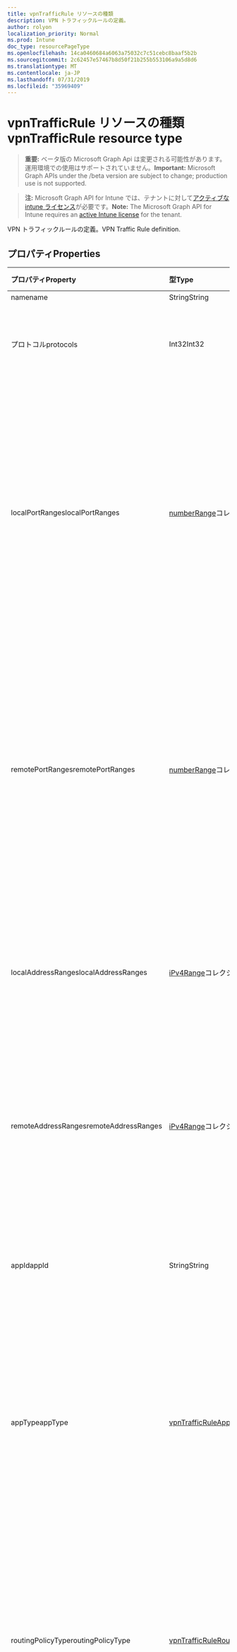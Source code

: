 ```yaml
---
title: vpnTrafficRule リソースの種類
description: VPN トラフィックルールの定義。
author: rolyon
localization_priority: Normal
ms.prod: Intune
doc_type: resourcePageType
ms.openlocfilehash: 14ca0460684a6063a75032c7c51cebc8baaf5b2b
ms.sourcegitcommit: 2c62457e57467b8d50f21b255b553106a9a5d8d6
ms.translationtype: MT
ms.contentlocale: ja-JP
ms.lasthandoff: 07/31/2019
ms.locfileid: "35969409"
---
```

# <a name="vpntrafficrule-resource-type"></a><span data-ttu-id="779e4-103">vpnTrafficRule リソースの種類</span><span class="sxs-lookup"><span data-stu-id="779e4-103">vpnTrafficRule resource type</span></span>

> <span data-ttu-id="779e4-104">**重要:** ベータ版の Microsoft Graph Api は変更される可能性があります。運用環境での使用はサポートされていません。</span><span class="sxs-lookup"><span data-stu-id="779e4-104">**Important:** Microsoft Graph APIs under the /beta version are subject to change; production use is not supported.</span></span>

> <span data-ttu-id="779e4-105">**注:** Microsoft Graph API for Intune では、テナントに対して[アクティブな intune ライセンス](https://go.microsoft.com/fwlink/?linkid=839381)が必要です。</span><span class="sxs-lookup"><span data-stu-id="779e4-105">**Note:** The Microsoft Graph API for Intune requires an [active Intune license](https://go.microsoft.com/fwlink/?linkid=839381) for the tenant.</span></span>

<span data-ttu-id="779e4-106">VPN トラフィックルールの定義。</span><span class="sxs-lookup"><span data-stu-id="779e4-106">VPN Traffic Rule definition.</span></span>

## <a name="properties"></a><span data-ttu-id="779e4-107">プロパティ</span><span class="sxs-lookup"><span data-stu-id="779e4-107">Properties</span></span>
|<span data-ttu-id="779e4-108">プロパティ</span><span class="sxs-lookup"><span data-stu-id="779e4-108">Property</span></span>|<span data-ttu-id="779e4-109">型</span><span class="sxs-lookup"><span data-stu-id="779e4-109">Type</span></span>|<span data-ttu-id="779e4-110">説明</span><span class="sxs-lookup"><span data-stu-id="779e4-110">Description</span></span>|
|:---|:---|:---|
|<span data-ttu-id="779e4-111">name</span><span class="sxs-lookup"><span data-stu-id="779e4-111">name</span></span>|<span data-ttu-id="779e4-112">String</span><span class="sxs-lookup"><span data-stu-id="779e4-112">String</span></span>|<span data-ttu-id="779e4-113">拡張子.</span><span class="sxs-lookup"><span data-stu-id="779e4-113">Name.</span></span>|
|<span data-ttu-id="779e4-114">プロトコル</span><span class="sxs-lookup"><span data-stu-id="779e4-114">protocols</span></span>|<span data-ttu-id="779e4-115">Int32</span><span class="sxs-lookup"><span data-stu-id="779e4-115">Int32</span></span>|<span data-ttu-id="779e4-116">プロトコル (0-255)。</span><span class="sxs-lookup"><span data-stu-id="779e4-116">Protocols (0-255).</span></span> <span data-ttu-id="779e4-117">有効な値は 0 ~ 255</span><span class="sxs-lookup"><span data-stu-id="779e4-117">Valid values 0 to 255</span></span>|
|<span data-ttu-id="779e4-118">localPortRanges</span><span class="sxs-lookup"><span data-stu-id="779e4-118">localPortRanges</span></span>|<span data-ttu-id="779e4-119">[numberRange](../resources/intune-deviceconfig-numberrange.md)コレクション</span><span class="sxs-lookup"><span data-stu-id="779e4-119">[numberRange](../resources/intune-deviceconfig-numberrange.md) collection</span></span>|<span data-ttu-id="779e4-120">プロトコルが TCP または UDP (6 または 17) の場合にのみ、ローカルポート範囲を設定できます。</span><span class="sxs-lookup"><span data-stu-id="779e4-120">Local port range can be set only when protocol is either TCP or UDP (6 or 17).</span></span> <span data-ttu-id="779e4-121">このコレクションには、最大で 500 個の要素を含めることができます。</span><span class="sxs-lookup"><span data-stu-id="779e4-121">This collection can contain a maximum of 500 elements.</span></span>|
|<span data-ttu-id="779e4-122">remotePortRanges</span><span class="sxs-lookup"><span data-stu-id="779e4-122">remotePortRanges</span></span>|<span data-ttu-id="779e4-123">[numberRange](../resources/intune-deviceconfig-numberrange.md)コレクション</span><span class="sxs-lookup"><span data-stu-id="779e4-123">[numberRange](../resources/intune-deviceconfig-numberrange.md) collection</span></span>|<span data-ttu-id="779e4-124">プロトコルが TCP または UDP (6 または 17) の場合にのみ、リモートポート範囲を設定できます。</span><span class="sxs-lookup"><span data-stu-id="779e4-124">Remote port range can be set only when protocol is either TCP or UDP (6 or 17).</span></span> <span data-ttu-id="779e4-125">このコレクションには、最大で 500 個の要素を含めることができます。</span><span class="sxs-lookup"><span data-stu-id="779e4-125">This collection can contain a maximum of 500 elements.</span></span>|
|<span data-ttu-id="779e4-126">localAddressRanges</span><span class="sxs-lookup"><span data-stu-id="779e4-126">localAddressRanges</span></span>|<span data-ttu-id="779e4-127">[iPv4Range](../resources/intune-shared-ipv4range.md)コレクション</span><span class="sxs-lookup"><span data-stu-id="779e4-127">[iPv4Range](../resources/intune-shared-ipv4range.md) collection</span></span>|<span data-ttu-id="779e4-128">ローカルアドレス範囲。</span><span class="sxs-lookup"><span data-stu-id="779e4-128">Local address range.</span></span> <span data-ttu-id="779e4-129">このコレクションには、最大で 500 個の要素を含めることができます。</span><span class="sxs-lookup"><span data-stu-id="779e4-129">This collection can contain a maximum of 500 elements.</span></span>|
|<span data-ttu-id="779e4-130">remoteAddressRanges</span><span class="sxs-lookup"><span data-stu-id="779e4-130">remoteAddressRanges</span></span>|<span data-ttu-id="779e4-131">[iPv4Range](../resources/intune-shared-ipv4range.md)コレクション</span><span class="sxs-lookup"><span data-stu-id="779e4-131">[iPv4Range](../resources/intune-shared-ipv4range.md) collection</span></span>|<span data-ttu-id="779e4-132">リモートアドレス範囲。</span><span class="sxs-lookup"><span data-stu-id="779e4-132">Remote address range.</span></span> <span data-ttu-id="779e4-133">このコレクションには、最大で 500 個の要素を含めることができます。</span><span class="sxs-lookup"><span data-stu-id="779e4-133">This collection can contain a maximum of 500 elements.</span></span>|
|<span data-ttu-id="779e4-134">appId</span><span class="sxs-lookup"><span data-stu-id="779e4-134">appId</span></span>|<span data-ttu-id="779e4-135">String</span><span class="sxs-lookup"><span data-stu-id="779e4-135">String</span></span>|<span data-ttu-id="779e4-136">アプリ識別子。このトラフィックルールがアプリによってトリガーされた場合。</span><span class="sxs-lookup"><span data-stu-id="779e4-136">App identifier, if this traffic rule is triggered by an app.</span></span>|
|<span data-ttu-id="779e4-137">appType</span><span class="sxs-lookup"><span data-stu-id="779e4-137">appType</span></span>|[<span data-ttu-id="779e4-138">vpnTrafficRuleAppType</span><span class="sxs-lookup"><span data-stu-id="779e4-138">vpnTrafficRuleAppType</span></span>](../resources/intune-deviceconfig-vpntrafficruleapptype.md)|<span data-ttu-id="779e4-139">アプリの種類。このトラフィックルールがアプリによってトリガーされた場合。</span><span class="sxs-lookup"><span data-stu-id="779e4-139">App type, if this traffic rule is triggered by an app.</span></span> <span data-ttu-id="779e4-140">可能な値は、`none`、`desktop`、`universal` です。</span><span class="sxs-lookup"><span data-stu-id="779e4-140">Possible values are: `none`, `desktop`, `universal`.</span></span>|
|<span data-ttu-id="779e4-141">routingPolicyType</span><span class="sxs-lookup"><span data-stu-id="779e4-141">routingPolicyType</span></span>|[<span data-ttu-id="779e4-142">vpnTrafficRuleRoutingPolicyType</span><span class="sxs-lookup"><span data-stu-id="779e4-142">vpnTrafficRuleRoutingPolicyType</span></span>](../resources/intune-deviceconfig-vpntrafficruleroutingpolicytype.md)|<span data-ttu-id="779e4-143">アプリがトリガーされたときに、このルートに沿った分割トンネリングを有効にするかどうかを示します。</span><span class="sxs-lookup"><span data-stu-id="779e4-143">When app triggered, indicates whether to enable split tunneling along this route.</span></span> <span data-ttu-id="779e4-144">可能な値は、`none`、`splitTunnel`、`forceTunnel` です。</span><span class="sxs-lookup"><span data-stu-id="779e4-144">Possible values are: `none`, `splitTunnel`, `forceTunnel`.</span></span>|
|<span data-ttu-id="779e4-145">差出人</span><span class="sxs-lookup"><span data-stu-id="779e4-145">claims</span></span>|<span data-ttu-id="779e4-146">String</span><span class="sxs-lookup"><span data-stu-id="779e4-146">String</span></span>|<span data-ttu-id="779e4-147">このトラフィック規則に関連付けられているクレーム。</span><span class="sxs-lookup"><span data-stu-id="779e4-147">Claims associated with this traffic rule.</span></span>|

## <a name="relationships"></a><span data-ttu-id="779e4-148">リレーションシップ</span><span class="sxs-lookup"><span data-stu-id="779e4-148">Relationships</span></span>
<span data-ttu-id="779e4-149">なし</span><span class="sxs-lookup"><span data-stu-id="779e4-149">None</span></span>

## <a name="json-representation"></a><span data-ttu-id="779e4-150">JSON 表記</span><span class="sxs-lookup"><span data-stu-id="779e4-150">JSON Representation</span></span>
<span data-ttu-id="779e4-151">以下は、リソースの JSON 表記です。</span><span class="sxs-lookup"><span data-stu-id="779e4-151">Here is a JSON representation of the resource.</span></span>
<!-- {
  "blockType": "resource",
  "@odata.type": "microsoft.graph.vpnTrafficRule"
}
-->
``` json
{
  "@odata.type": "#microsoft.graph.vpnTrafficRule",
  "name": "String",
  "protocols": 1024,
  "localPortRanges": [
    {
      "@odata.type": "microsoft.graph.numberRange",
      "lowerNumber": 1024,
      "upperNumber": 1024
    }
  ],
  "remotePortRanges": [
    {
      "@odata.type": "microsoft.graph.numberRange",
      "lowerNumber": 1024,
      "upperNumber": 1024
    }
  ],
  "localAddressRanges": [
    {
      "@odata.type": "microsoft.graph.iPv4Range",
      "lowerAddress": "String",
      "upperAddress": "String"
    }
  ],
  "remoteAddressRanges": [
    {
      "@odata.type": "microsoft.graph.iPv4Range",
      "lowerAddress": "String",
      "upperAddress": "String"
    }
  ],
  "appId": "String",
  "appType": "String",
  "routingPolicyType": "String",
  "claims": "String"
}
```






